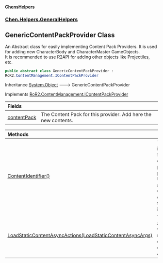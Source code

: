 #### [ChensHelpers](index 'index')
### [Chen.Helpers.GeneralHelpers](Chen_Helpers_GeneralHelpers 'Chen.Helpers.GeneralHelpers')
## GenericContentPackProvider Class
An Abstract class for easily implementing Content Pack Providers. It is used for adding new CharacterBody and CharacterMaster GameObjects.  
It is recommended to use R2API for adding other objects like Projectiles, etc.  
```csharp
public abstract class GenericContentPackProvider :
RoR2.ContentManagement.IContentPackProvider
```

Inheritance [System.Object](https://docs.microsoft.com/en-us/dotnet/api/System.Object 'System.Object') &#129106; GenericContentPackProvider  

Implements [RoR2.ContentManagement.IContentPackProvider](https://docs.microsoft.com/en-us/dotnet/api/RoR2.ContentManagement.IContentPackProvider 'RoR2.ContentManagement.IContentPackProvider')  

| Fields | |
| :--- | :--- |
| [contentPack](Chen_Helpers_GeneralHelpers_GenericContentPackProvider_contentPack 'Chen.Helpers.GeneralHelpers.GenericContentPackProvider.contentPack') | The Content Pack for this provider. Add here the new contents.<br/> |

| Methods | |
| :--- | :--- |
| [ContentIdentifier()](Chen_Helpers_GeneralHelpers_GenericContentPackProvider_ContentIdentifier() 'Chen.Helpers.GeneralHelpers.GenericContentPackProvider.ContentIdentifier()') | The identifier for this content pack provider. Usually, a Mod GUID is enough for an identifier.<br/> |
| [LoadStaticContentAsyncActions(LoadStaticContentAsyncArgs)](Chen_Helpers_GeneralHelpers_GenericContentPackProvider_LoadStaticContentAsyncActions(RoR2_ContentManagement_LoadStaticContentAsyncArgs) 'Chen.Helpers.GeneralHelpers.GenericContentPackProvider.LoadStaticContentAsyncActions(RoR2.ContentManagement.LoadStaticContentAsyncArgs)') | The actions where new content can be added.<br/> |
